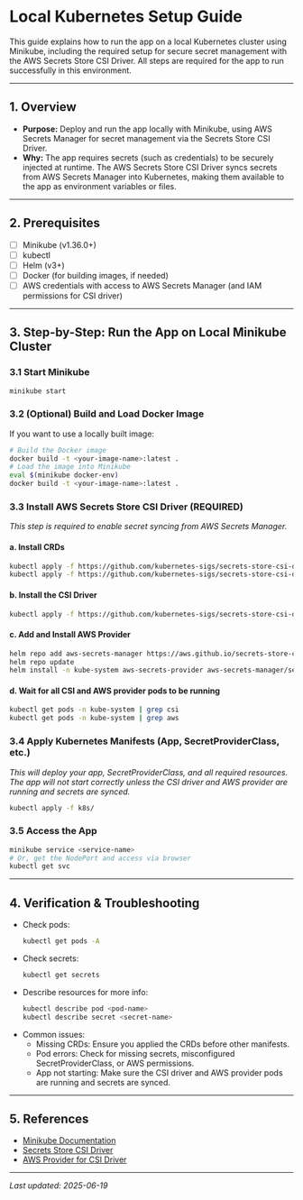 # Local Kubernetes Setup Guide

This guide explains how to run the app on a local Kubernetes cluster using Minikube, including the required setup for secure secret management with the AWS Secrets Store CSI Driver. All steps are required for the app to run successfully in this environment.

---

## 1. Overview

- **Purpose:** Deploy and run the app locally with Minikube, using AWS Secrets Manager for secret management via the Secrets Store CSI Driver.
- **Why:** The app requires secrets (such as credentials) to be securely injected at runtime. The AWS Secrets Store CSI Driver syncs secrets from AWS Secrets Manager into Kubernetes, making them available to the app as environment variables or files.

---

## 2. Prerequisites

- [ ] Minikube (v1.36.0+)
- [ ] kubectl
- [ ] Helm (v3+)
- [ ] Docker (for building images, if needed)
- [ ] AWS credentials with access to AWS Secrets Manager (and IAM permissions for CSI driver)

---

## 3. Step-by-Step: Run the App on Local Minikube Cluster

### 3.1 Start Minikube
```sh
minikube start
```

### 3.2 (Optional) Build and Load Docker Image
If you want to use a locally built image:
```sh
# Build the Docker image
docker build -t <your-image-name>:latest .
# Load the image into Minikube
eval $(minikube docker-env)
docker build -t <your-image-name>:latest .
```

### 3.3 Install AWS Secrets Store CSI Driver (REQUIRED)
_This step is required to enable secret syncing from AWS Secrets Manager._

#### a. Install CRDs
```sh
kubectl apply -f https://github.com/kubernetes-sigs/secrets-store-csi-driver/releases/download/v1.5.1/secrets-store.csi.x-k8s.io_secretproviderclasses.yaml
kubectl apply -f https://github.com/kubernetes-sigs/secrets-store-csi-driver/releases/download/v1.5.1/secrets-store.csi.x-k8s.io_secretproviderclasspodstatuses.yaml
```

#### b. Install the CSI Driver
```sh
kubectl apply -f https://github.com/kubernetes-sigs/secrets-store-csi-driver/releases/download/v1.5.1/secrets-store-csi-driver.yaml
```

#### c. Add and Install AWS Provider
```sh
helm repo add aws-secrets-manager https://aws.github.io/secrets-store-csi-driver-provider-aws
helm repo update
helm install -n kube-system aws-secrets-provider aws-secrets-manager/secrets-store-csi-driver-provider-aws
```

#### d. Wait for all CSI and AWS provider pods to be running
```sh
kubectl get pods -n kube-system | grep csi
kubectl get pods -n kube-system | grep aws
```

### 3.4 Apply Kubernetes Manifests (App, SecretProviderClass, etc.)
_This will deploy your app, SecretProviderClass, and all required resources. The app will not start correctly unless the CSI driver and AWS provider are running and secrets are synced._
```sh
kubectl apply -f k8s/
```

### 3.5 Access the App
```sh
minikube service <service-name>
# Or, get the NodePort and access via browser
kubectl get svc
```

---

## 4. Verification & Troubleshooting

- Check pods:
  ```sh
  kubectl get pods -A
  ```
- Check secrets:
  ```sh
  kubectl get secrets
  ```
- Describe resources for more info:
  ```sh
  kubectl describe pod <pod-name>
  kubectl describe secret <secret-name>
  ```
- Common issues:
  - Missing CRDs: Ensure you applied the CRDs before other manifests.
  - Pod errors: Check for missing secrets, misconfigured SecretProviderClass, or AWS permissions.
  - App not starting: Make sure the CSI driver and AWS provider pods are running and secrets are synced.

---

## 5. References
- [Minikube Documentation](https://minikube.sigs.k8s.io/docs/)
- [Secrets Store CSI Driver](https://github.com/kubernetes-sigs/secrets-store-csi-driver)
- [AWS Provider for CSI Driver](https://github.com/aws/secrets-store-csi-driver-provider-aws)

---

_Last updated: 2025-06-19_

